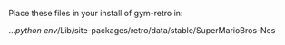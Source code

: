 Place these files in your install of gym-retro in:

...*python env*/Lib/site-packages/retro/data/stable/SuperMarioBros-Nes
